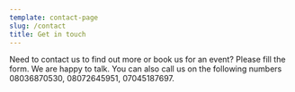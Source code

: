 ```yaml
---
template: contact-page
slug: /contact
title: Get in touch
---
```

Need to contact us to find out more or book us for an event? Please fill the form. We are happy to talk. You can also call us on the following numbers 08036870530, 08072645951, 07045187697.
